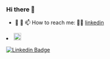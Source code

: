 ### Hi there 👋


- 🌱  💬 📫 How to reach me: 🧑‍💻 [linkedin](https://www.linkedin.com/in/all-an/)

<li><g-emoji class="g-emoji" alias="smile" fallback-src="https://github.githubassets.com/images/icons/emoji/unicode/1f604.png"><img class="emoji" alt="smile" height="20" width="20" src="https://github.githubassets.com/images/icons/emoji/unicode/1f604.png"></g-emoji></li>

<a href="https://www.linkedin.com/in/diego-brand%C3%A3o-7b72b5202/" rel="nofollow"><img src="https://camo.githubusercontent.com/77403677c88bbf39a29480c5bcc9cedf3b5ae6d2a366abca20c3a1c9dff25609/68747470733a2f2f696d672e736869656c64732e696f2f62616467652f2d446965676f2d626c75653f7374796c653d666c61742d737175617265266c6f676f3d4c696e6b6564696e266c6f676f436f6c6f723d7768697465266c696e6b3d68747470733a2f2f7777772e6c696e6b6564696e2e636f6d2f696e2f646965676f2d6272616e642543332541336f2d3762373262353230322f" alt="Linkedin Badge" data-canonical-src="https://img.shields.io/badge/-Diego-blue?style=flat-square&amp;logo=Linkedin&amp;logoColor=white&amp;link=https://www.linkedin.com/in/diego-brand%C3%A3o-7b72b5202/" style="max-width: 100%;"></a>




